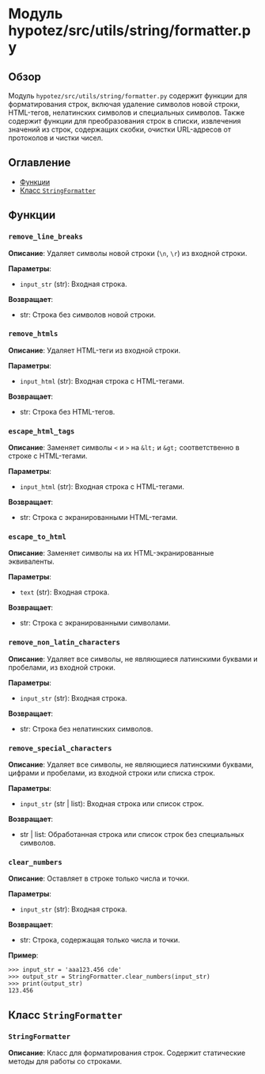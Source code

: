 # Модуль hypotez/src/utils/string/formatter.py

## Обзор

Модуль `hypotez/src/utils/string/formatter.py` содержит функции для форматирования строк, включая удаление символов новой строки, HTML-тегов, нелатинских символов и специальных символов.  Также содержит функции для преобразования строк в списки, извлечения значений из строк, содержащих скобки, очистки URL-адресов от протоколов и чистки чисел.

## Оглавление

* [Функции](#функции)
* [Класс `StringFormatter`](#класс-stringformatter)


## Функции

### `remove_line_breaks`

**Описание**: Удаляет символы новой строки (`\n`, `\r`) из входной строки.

**Параметры**:
- `input_str` (str): Входная строка.

**Возвращает**:
- str: Строка без символов новой строки.


### `remove_htmls`

**Описание**: Удаляет HTML-теги из входной строки.

**Параметры**:
- `input_html` (str): Входная строка с HTML-тегами.

**Возвращает**:
- str: Строка без HTML-тегов.


### `escape_html_tags`

**Описание**: Заменяет символы `<` и `>` на `&lt;` и `&gt;` соответственно в строке с HTML-тегами.

**Параметры**:
- `input_html` (str): Входная строка с HTML-тегами.

**Возвращает**:
- str: Строка с экранированными HTML-тегами.


### `escape_to_html`

**Описание**: Заменяет символы на их HTML-экранированные эквиваленты.

**Параметры**:
- `text` (str): Входная строка.

**Возвращает**:
- str: Строка с экранированными символами.


### `remove_non_latin_characters`

**Описание**: Удаляет все символы, не являющиеся латинскими буквами и пробелами, из входной строки.

**Параметры**:
- `input_str` (str): Входная строка.

**Возвращает**:
- str: Строка без нелатинских символов.


### `remove_special_characters`

**Описание**: Удаляет все символы, не являющиеся латинскими буквами, цифрами и пробелами, из входной строки или списка строк.

**Параметры**:
- `input_str` (str | list): Входная строка или список строк.

**Возвращает**:
- str | list: Обработанная строка или список строк без специальных символов.


### `clear_numbers`

**Описание**: Оставляет в строке только числа и точки.

**Параметры**:
- `input_str` (str): Входная строка.

**Возвращает**:
- str: Строка, содержащая только числа и точки.

**Пример**:
```
>>> input_str = 'aaa123.456 cde'
>>> output_str = StringFormatter.clear_numbers(input_str)
>>> print(output_str)
123.456
```



## Класс `StringFormatter`

### `StringFormatter`

**Описание**: Класс для форматирования строк. Содержит статические методы для работы со строками.


```